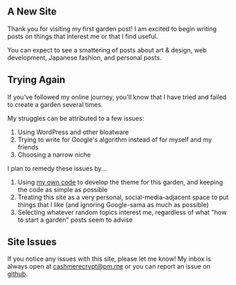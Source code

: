 ## A New Site
Thank you for visiting my first garden post! I am excited to begin writing posts on things that interest me or that I find useful.

You can expect to see a smattering of posts about art & design, web development, Japanese fashion, and personal posts.

## Trying Again
If you've followed my online journey, you'll know that I have tried and failed to create a garden several times. 

My struggles can be attributed to a few issues:

1. Using WordPress and other bloatware
2. Trying to write for Google's algorithm instead of for myself and my friends
3. Choosing a narrow niche

I plan to remedy these issues by...

1. Using [my own code](https://github.com/mkamri/cashmerecrypt) to develop the theme for this garden, and keeping the code as simple as possible
2. Treating this site as a very personal, social-media-adjacent space to put things that I like (and ignoring Google-sama as much as possible)
3. Selecting whatever random topics interest me, regardless of what "how to start a garden" posts seem to advise

## Site Issues
If you notice any issues with this site, please let me know! My inbox is always open at [cashmerecrypt@pm.me](mailto:cashmerecrypt@pm.me) or you can report an issue on [github](https://github.com/mkamri/cashmerecrypt/issues).